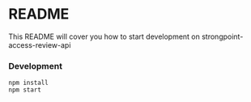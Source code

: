 # README #

This README will cover you how to start development on strongpoint-access-review-api

### Development
```
npm install
npm start
```